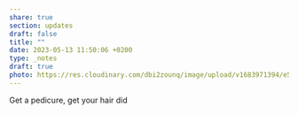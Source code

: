 ```yaml
---
share: true
section: updates
draft: false
title: ""
date: 2023-05-13 11:50:06 +0200
type: _notes
draft: true
photo: https://res.cloudinary.com/dbi2zounq/image/upload/v1683971394/e5tcbre7fxxwauqdybdd.jpg
---
```


Get a pedicure, get your hair did
